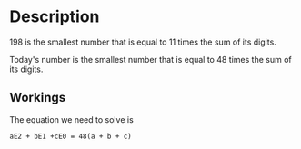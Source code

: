 # Description
198 is the smallest number that is equal to 11 times the sum of its digits.

Today's number is the smallest number that is equal to 48 times the sum of its digits.

## Workings
The equation we need to solve is
```
aE2 + bE1 +cE0 = 48(a + b + c)
```

